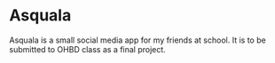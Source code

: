 # Asquala

Asquala is a small social media app for my friends at school. It is to be submitted to OHBD class as a final project.
